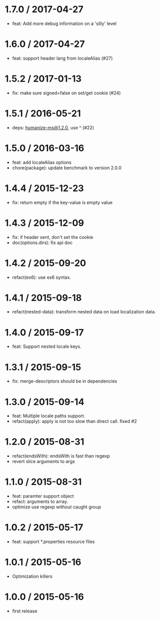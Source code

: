 
1.7.0 / 2017-04-27
==================

  * feat: Add more debug information on a 'silly' level

1.6.0 / 2017-04-27
==================

  * feat: support header lang from localeAlias (#27)

1.5.2 / 2017-01-13
==================

  * fix: make sure signed=false on set/get cookie (#24)

1.5.1 / 2016-05-21
==================

  * deps: humanize-ms@1.2.0, use ^ (#22)

1.5.0 / 2016-03-16
==================

  * feat: add localeAlias options
  * chore(package): update benchmark to version 2.0.0

1.4.4 / 2015-12-23
==================

  * fix: return empty if the key-value is empty value

1.4.3 / 2015-12-09
==================

 * fix: if header sent, don't set the cookie
 * doc(options.dirs): fix api doc

1.4.2 / 2015-09-20
==================

 * refact(es6): use es6 syntax.

1.4.1 / 2015-09-18
==================

 * refact(nested-data): transform nested data on load localization data.

1.4.0 / 2015-09-17
==================

 * feat: Support nested locale keys.

1.3.1 / 2015-09-15
==================

 * fix: merge-descriptors should be in dependencies

1.3.0 / 2015-09-14
==================

 * feat: Multiple locale paths support.
 * refact(apply): apply is not too slow than direct call. fixed #2

1.2.0 / 2015-08-31
==================

 * refact(endsWith): endsWith is fast than regexp
 * revert slice arguments to args

1.1.0 / 2015-08-31
==================

 * feat: paramter support object
 * refact: arguments to array.
 * optimize use regexp without caught group

1.0.2 / 2015-05-17
==================

 * feat: support *.properties resource files

1.0.1 / 2015-05-16
==================

 * Optimization killers

1.0.0 / 2015-05-16
==================

 * first release
